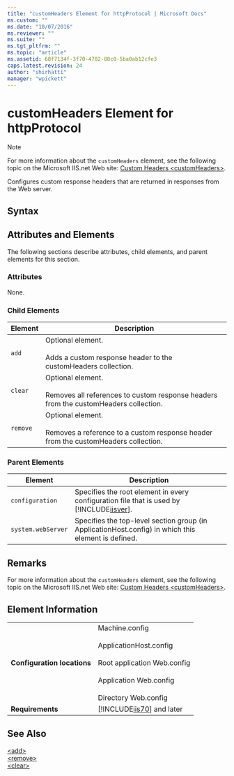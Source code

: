 ```yaml
---
title: "customHeaders Element for httpProtocol | Microsoft Docs"
ms.custom: ""
ms.date: "10/07/2016"
ms.reviewer: ""
ms.suite: ""
ms.tgt_pltfrm: ""
ms.topic: "article"
ms.assetid: 68f7134f-3f70-4702-88c0-5ba0ab12cfe3
caps.latest.revision: 24
author: "shirhatti"
manager: "wpickett"
---
```

# customHeaders Element for httpProtocol
> [!NOTE]
>  For more information about the `customHeaders` element, see the following topic on the Microsoft IIS.net Web site: [Custom Headers \<customHeaders>](http://www.iis.net/ConfigReference/system.webServer/httpProtocol/customHeaders).  
  
 Configures custom response headers that are returned in responses from the Web server.  
  
## Syntax  
  
## Attributes and Elements  
 The following sections describe attributes, child elements, and parent elements for this section.  
  
### Attributes  
 None.  
  
### Child Elements  
  
|Element|Description|  
|-------------|-----------------|  
|`add`|Optional element.<br /><br /> Adds a custom response header to the customHeaders collection.|  
|`clear`|Optional element.<br /><br /> Removes all references to custom response headers from the customHeaders collection.|  
|`remove`|Optional element.<br /><br /> Removes a reference to a custom response header from the customHeaders collection.|  
  
### Parent Elements  
  
|Element|Description|  
|-------------|-----------------|  
|`configuration`|Specifies the root element in every configuration file that is used by [!INCLUDE[iisver](../../reference/admin/includes/iisver-md.md)].|  
|`system.webServer`|Specifies the top-level section group (in ApplicationHost.config) in which this element is defined.|  
  
## Remarks  
 For more information about the `customHeaders` element, see the following topic on the Microsoft IIS.net Web site: [Custom Headers \<customHeaders>](http://www.iis.net/ConfigReference/system.webServer/httpProtocol/customHeaders).  
  
## Element Information  
  
|||  
|-|-|  
|**Configuration locations**|Machine.config<br /><br /> ApplicationHost.config<br /><br /> Root application Web.config<br /><br /> Application Web.config<br /><br /> Directory Web.config|  
|**Requirements**|[!INCLUDE[iis70](../../reference/admin/includes/iis70-md.md)] and later|  
  
## See Also  
 [\<add>](../../reference/admin/add-element-for-customheaders-for-httpprotocol.md)   
 [\<remove>](../../reference/admin/remove-element-for-customheaders-for-httpprotocol.md)   
 [\<clear>](../../reference/admin/clear-element-for-customheaders-for-httpprotocol.md)